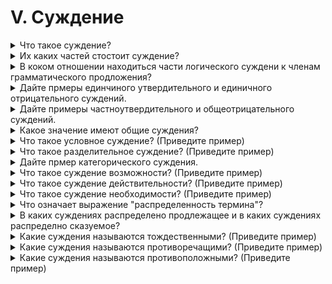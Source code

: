 # V. Суждение

<details>
  <summary>Что такое суждение?</summary>

  Суждением называется мысль, которая утверждает или отрицает что либо относительно предметов и их признаков.

</details>

<details>
  <summary>Их каких частей стостоит суждение?</summary>

  1. Субъект.
  2. Предикат.
  3. Связка.

</details>

<details>
  <summary>В коком отношении находиться части логического суждени к членам грамматического продложения?</summary>

  Предложение - это материальная оболочка суждения.

  1. Субъект = логическое подлежащее.
  2. Предикат = логическое сказуемое.
  3. Связка.

</details>

<details>
  <summary>Дайте прмеры единчиного утвердительного и единичного отрицательного суждений.</summary>

  Утвердительным суждением называется такое суждение, в котором отображается связь проедмета и признака.

  Пример: Гомель находиться на берегу Сожа.

  Отрицательным суждением называется такое суждение в котором отображатеся отсутсвие какой-либо связи между предметом и признаком.

  Пример: На Марсе нет жизни.

</details>

<details>
  <summary>Дайте примеры частноутвердительного и общеотрицательного суждений.</summary>

  Единичным суждением называется токое суждение, в котором утверждается (или отрицается) связь признака с единичным предметом.

  Частным суждением называется такое суждение, в котором утверждается или отрицается связь признака с частью каокого либо класса предметов.

  Общим суждением называется такое суждение в которм что-либо утвеждается или отрицается относительно каждого предмета какого-либо класса предметов.

  Примеры:

  1. Люди являются прямоходящими млекопитающими.
  2. Люди не имеют хвостов.

</details>

<details>
  <summary>Какое значение имеют общие суждения?</summary>

  Общим суждением называется такое суждение в которм что-либо утвеждается или отрицается относительно каждого предмета какого-либо класса предметов.

</details>

<details>
  <summary>Что такое условное суждение? (Приведите пример)</summary>

  Условным суждением называется такое суждение, в котором принадлежность признака предмета утверждается (или отрицается) при определённых условиях.

  Пример:

  Если толкнуть шар, то он покатиться в сторону толчка.

</details>

<details>
  <summary>Что такое разделительное суждение? (Приведите пример)</summary>

  Разделительным суждением называется такое суждение, в котором предмету приписывается несколько признаков, из которых пнинадлежит только один.

  Пример:

  Кот шреденгера находиться в двух состояниях одновременно.

</details>

<details>
  <summary>Дайте прмер категорического суждения.</summary>

  Категорическим суждением называется такое суждение, в котором в безусловной форме отображается факт наличия или отсутствия связи между предметом и признаком.

  Например:

  Квадрат это прямоульник с равными сторонами.

</details>

<details>
  <summary>Что такое суждение возможности? (Приведите пример)</summary>

  Суждения возможности это суждения в которых утверждается только возможность чего либо.

  Пример:

  Возможно люди создадут колонию на луне в этом столетии.

</details>

<details>
  <summary>Что такое суждение действительности? (Приведите пример)</summary>

  Суждения действительности это суждения описывающие действительную связь предмета и свойства.

  Пример:

  Большое количество аксида железа делает Марс красной планетой.

</details>

<details>
  <summary>Что такое суждение необходимости? (Приведите пример)</summary>

  Суждения необходимости это суждения описывающие такую действительную связь предмета и свойства, которая исключает противоположный случай.

  Пример:

  Освоение солнечной системы человечеством неизбежно.

</details>

<details>
  <summary>Что означает выражение "распределенность термина"?</summary>

  Распределенность термина обозначает количество предметов класса, описываемых этим термином.

</details>

<details>
  <summary>В каких суждениях распределено продлежащее и в каких суждениях распределно сказуемое?</summary>

  1. В общеутвердительных суждениях подлежащее распределено.

  Сказуемое в общеутвердительных суждениях может быть нераспределённым, а может быть и распределённым.

  Сказуемое не распределено в тех общеутвердительных суждениях, в которых объём сказуемого шире объёма подлежащего.

  Сказуемое распределенно в тех общеутвердительных суждениях, в которых объём сказуемого равен объёму подлежащего.

  2. В частноутвердительных суждениях полежащее не распределено.

  Сказуемое в частноутвердительном суждении может быть нераспределённым, а может быть и распределённым.

  Сказуемое не распределено в тех частноутвердительных суждениях, в которых объём сказуемого шуре объёма подлежащего.

  Сказуемое распределено в тех частноутвердительных суждениях, в которых сказуемое включено в объём подлежащего.

  3. В общеотрицательных суждениях и подлежащее, и сказуемое распределены.

  4. В частноотрицательных суждениях подлежацее не распределено.

</details>

<details>
  <summary>Какие суждения называются тождественными? (Приведите пример)</summary>

  Тождественными называются эквивалентные равнозначные суждения.

</details>

<details>
  <summary>Какие суждения называются противоречащими? (Приведите пример)</summary>

  Противоречащие суждения это суждения одно из которых отрицает то, что в тоже время утверждает другое.

  Два противоречащих суждения не только не могут быть вместе истинными, но они не могут быть вместе и ложными; если одно из противоречащих суждений истинно, то другое ложно.

</details>

<details>
  <summary>Какие суждения называются противоположными? (Приведите пример)</summary>

  Противоположными суждения это суждения одно из которых не только отрицает то, что утверждает другое но и утверждает что то свое.

  Два противоположных суждения не могут быть вместе истинными, но они оба моут быть ложными; их ложности одного противопложного суждения отнюдь нельз заключать об итснности другого.

</details>
